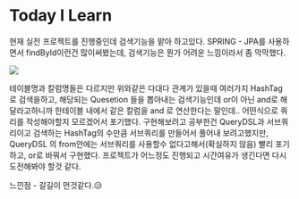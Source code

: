 # Today I Learn

현재 실전 프로젝트를 진행중인데 검색기능을 맡아 하고있다. SPRING - JPA를 사용하면서 findById이런건 많이써봤는데,
검색기능은 뭔가 어려운 느낌이라서 좀 막막했다.

<img src="https://media.vlpt.us/images/ljinsk3/post/7fff6849-f767-47ec-bd28-8ec4fbb34ff1/Screen%20Shot%202020-09-23%20at%201.01.06%20AM.png"/>

테이블명과 칼럼명들은 다르지만 위와같은 다대다 관계가 있을때 여러가지 HashTag 로 검색을하고,
해당되는 Quesetion 들을 뽑아내는 검색기능인데 or이 아닌 and로 해달라고하니까 한테이블 내에서 같은 칼럼을 and 로 연산한다는 말인데.. 어떤식으로 쿼리를 작성해야할지 모르겠어서 포기했다. 
구현해보려고 공부한건 QueryDSL과 서브쿼리이고 검색하는 HashTag의 수만큼 서브쿼리를 만들어서 풀어내 보려고했지만, QueryDSL 의 from안에는 서브쿼리를 사용할수 없다고해서(확실하지 않음) 빨리 포기하고, or로 바꿔서 구현했다.
프로젝트가 어느정도 진행되고 시간여유가 생긴다면 다시 도전해봐야 할것 같다.


느낀점 - 갈길이 먼것같다.😥

